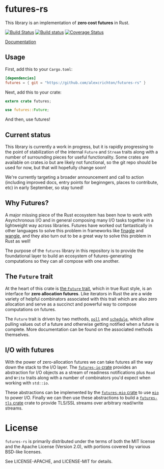 # futures-rs

This library is an implementation of **zero cost futures** in Rust.

[![Build Status](https://travis-ci.org/alexcrichton/futures-rs.svg?branch=master)](https://travis-ci.org/alexcrichton/futures-rs)
[![Build status](https://ci.appveyor.com/api/projects/status/yl5w3ittk4kggfsh?svg=true)](https://ci.appveyor.com/project/alexcrichton/futures-rs)
[![Coverage Status](https://coveralls.io/repos/github/alexcrichton/futures-rs/badge.svg?branch=master)](https://coveralls.io/github/alexcrichton/futures-rs?branch=master)

[Documentation](http://alexcrichton.com/futures-rs)

## Usage

First, add this to your `Cargo.toml`:

```toml
[dependencies]
futures = { git = "https://github.com/alexcrichton/futures-rs" }
```

Next, add this to your crate:

```rust
extern crate futures;

use futures::Future;
```

And then, use futures!

## Current status

This library is currently a work in progress, but it is rapidly progressing to
the point of stabilization of the internal `Future` and `Stream` traits along
with a number of surrounding pieces for useful functionality. Some crates are
available on crates.io but are likely not functional, so the git repo should be
used for now, but that will hopefully change soon!

We're currently targeting a broader announcement and call to action (including
improved docs, entry points for beginngers, places to contribute, etc) in early
September, so stay tuned!

## Why Futures?

A major missing piece of the Rust ecosystem has been how to work with
Asynchronous I/O and in general composing many I/O tasks together in a
lightweight way across libraries. Futures have worked out fantastically in other
languages to solve this problem in frameworks like [finagle] and [wangle], and
they also turn out to be a great way to solve this problem in Rust as well!

[finagle]: https://twitter.github.io/finagle/
[wangle]: https://github.com/facebook/wangle

The purpose of the `futures` library in this repository is to provide the
foundational layer to build an ecosystem of futures-generating computations so
they can all compose with one another.

## The `Future` trait

At the heart of this crate is [the `Future` trait][Future], which in true Rust
style, is an interface for **zero allocation futures**. Like iterators in Rust
the are a wide variety of helpful combinators associated with this trait which
are also zero allocation and serve as a succinct and powerful way to compose
computations on futures.

[Future]: http://alexcrichton.com/futures-rs/futures/trait.Future.html

The `Future` trait is driven by two methods, [`poll`][poll] and
[`schedule`][schedule], which allow pulling values out of a future and otherwise
getting notified when a future is complete. More documentation can be found on
the associated methods themselves.

[poll]: http://alexcrichton.com/futures-rs/futures/trait.Future.html#tymethod.poll
[schedule]: http://alexcrichton.com/futures-rs/futures/trait.Future.html#tymethod.schedule

## I/O with futures

With the power of zero-allocation futures we can take futures all the way down
the stack to the I/O layer. The [`futures-io` crate][futures-io] provides an
abstraction for I/O objects as a stream of readiness notifications plus `Read`
and `Write` traits along with a number of combinators you'd expect when working
with `std::io`.

These abstractions can be implemented by the [`futures-mio` crate][futures-mio]
to use [`mio`][mio] to power I/O. Finally we can then use these abstractions to
build a [`futures-tls` crate][futures-tls] crate to provide TLS/SSL streams over
arbitrary read/write streams.

[futures-io]: http://alexcrichton.com/futures-rs/futures_io/index.html
[futures-mio]: http://alexcrichton.com/futures-rs/futures_mio/index.html
[futures-tls]: http://alexcrichton.com/futures-rs/futures_tls/index.html
[mio]: https://github.com/carllerche/mio

# License

`futures-rs` is primarily distributed under the terms of both the MIT license and
the Apache License (Version 2.0), with portions covered by various BSD-like
licenses.

See LICENSE-APACHE, and LICENSE-MIT for details.
